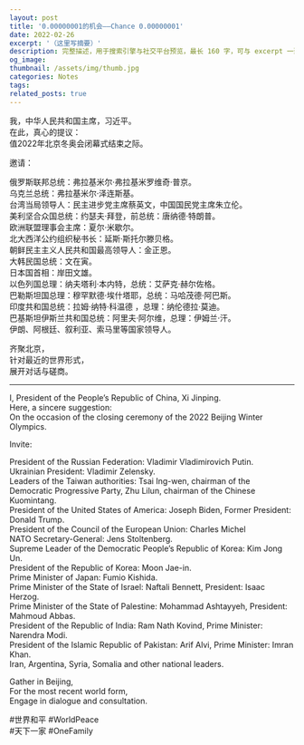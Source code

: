 ```yaml
---
layout: post
title: '0.00000001的机会——Chance 0.00000001'
date: 2022-02-26
excerpt: '（这里写摘要）'
description: 完整描述，用于搜索引擎与社交平台预览，最长 160 字，可与 excerpt 一致
og_image: 
thumbnail: /assets/img/thumb.jpg
categories: Notes
tags: 
related_posts: true
---
```


我，中华人民共和国主席，习近平。  
在此，真心的提议：  
值2022年北京冬奥会闭幕式结束之际。

邀请：

俄罗斯联邦总统：弗拉基米尔·弗拉基米罗维奇·普京。  
乌克兰总统：弗拉基米尔·泽连斯基。  
台湾当局领导人：民主进步党主席蔡英文，中国国民党主席朱立伦。  
美利坚合众国总统：约瑟夫·拜登，前总统：唐纳德·特朗普。  
欧洲联盟理事会主席：夏尔·米歇尔。  
北大西洋公约组织秘书长：延斯·斯托尔滕贝格。  
朝鲜民主主义人民共和国最高领导人：金正恩。  
大韩民国总统：文在寅。  
日本国首相：岸田文雄。  
以色列国总理：纳夫塔利·本内特，总统：艾萨克·赫尔佐格。  
巴勒斯坦国总理：穆罕默德·埃什塔耶，总统：马哈茂德·阿巴斯。  
印度共和国总统：拉姆·纳特·科温德 ，总理：纳伦德拉·莫迪。  
巴基斯坦伊斯兰共和国总统：阿里夫·阿尔维，总理：伊姆兰·汗。  
伊朗、阿根廷、叙利亚、索马里等国家领导人。  
  
齐聚北京，  
针对最近的世界形式，  
展开对话与磋商。

---

I, President of the People’s Republic of China, Xi Jinping.  
Here, a sincere suggestion:  
On the occasion of the closing ceremony of the 2022 Beijing Winter Olympics.

Invite:

President of the Russian Federation: Vladimir Vladimirovich Putin.  
Ukrainian President: Vladimir Zelensky.  
Leaders of the Taiwan authorities: Tsai Ing-wen, chairman of the Democratic Progressive Party, Zhu Lilun, chairman of the Chinese Kuomintang.  
President of the United States of America: Joseph Biden, Former President: Donald Trump.  
President of the Council of the European Union: Charles Michel  
NATO Secretary-General: Jens Stoltenberg.  
Supreme Leader of the Democratic People’s Republic of Korea: Kim Jong Un.  
President of the Republic of Korea: Moon Jae-in.  
Prime Minister of Japan: Fumio Kishida.  
Prime Minister of the State of Israel: Naftali Bennett, President: Isaac Herzog.  
Prime Minister of the State of Palestine: Mohammad Ashtayyeh, President: Mahmoud Abbas.  
President of the Republic of India: Ram Nath Kovind, Prime Minister: Narendra Modi.  
President of the Islamic Republic of Pakistan: Arif Alvi, Prime Minister: Imran Khan.  
Iran, Argentina, Syria, Somalia and other national leaders.

Gather in Beijing,  
For the most recent world form,  
Engage in dialogue and consultation.

\#世界和平 #WorldPeace  
\#天下一家 #OneFamily